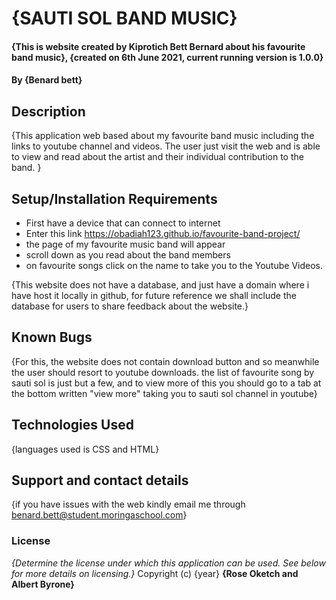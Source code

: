 # {SAUTI SOL BAND MUSIC}
#### {This is website created by Kiprotich Bett Bernard about his favourite band music}, {created on 6th June 2021, current running version is 1.0.0}
#### By **{Benard bett}**
## Description
{This application web based about my favourite band music including the links to youtube channel and videos.  The user just visit the web and is able to view and read about the artist and their individual contribution to the band. }
## Setup/Installation Requirements
* First have a device that can connect to internet
* Enter this link https://obadiah123.github.io/favourite-band-project/
* the page of my favourite music band will appear
* scroll down as you read about the band members
* on favourite songs click on the name to take you to the Youtube Videos.

{This website does not have a database, and just have a domain where i have host it locally in github, for future reference we shall include the database for users to share feedback about the website.}
## Known Bugs
{For this, the website does not contain download button and so meanwhile the user should resort to youtube downloads. the list of favourite song by sauti sol is just but a few, and to view more of this you should go to a tab at the bottom written "view more" taking you to sauti sol channel in youtube}
## Technologies Used
{languages used is CSS and HTML}
## Support and contact details
{if you have issues with the web kindly email me through benard.bett@student.moringaschool.com}
### License
*{Determine the license under which this application can be used.  See below for more details on licensing.}*
Copyright (c) {year} **{Rose Oketch and Albert Byrone}**
